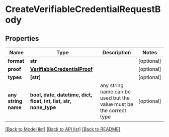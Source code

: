 # CreateVerifiableCredentialRequestBody


## Properties
Name | Type | Description | Notes
------------ | ------------- | ------------- | -------------
**format** | **str** |  | [optional] 
**proof** | [**VerifiableCredentialProof**](VerifiableCredentialProof.md) |  | [optional] 
**types** | **[str]** |  | [optional] 
**any string name** | **bool, date, datetime, dict, float, int, list, str, none_type** | any string name can be used but the value must be the correct type | [optional]

[[Back to Model list]](../README.md#documentation-for-models) [[Back to API list]](../README.md#documentation-for-api-endpoints) [[Back to README]](../README.md)


